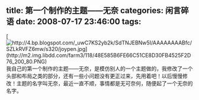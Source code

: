 title: 第一个制作的主题——无奈
categories: 闲言碎语
date: 2008-07-17 23:46:00
tags:
---

[](http://4.bp.blogspot.com/_uwC7KS2yb2k/SdTNJEBNw5I/AAAAAAAABfc/SZLkRVFZ6mw/s1600-h/joypen.jpg)[![http://4.bp.blogspot.com/_uwC7KS2yb2k/SdTNJEBNw5I/AAAAAAAABfc/SZLkRVFZ6mw/s320/joypen.jpg](http://m2.img.libdd.com/farm3/118/48E585B6FE66C51CE8D30FB4525F2D76_200_80.PNG)</img>](http://4.bp.blogspot.com/_uwC7KS2yb2k/SdTNJEBNw5I/AAAAAAAABfc/SZLkRVFZ6mw/s320/joypen.jpg)
</br>我自己的第一个制作的主题——无奈，是模仿别人的一个主题做的，我修改了一个头部和布局之类的部分，还有一些小问题没有更正过来，先用着吧！以后慢慢修改！主题的名字叫无奈，最近一直不顺，事情都是无可奈何，随便起了一个无奈的名字。